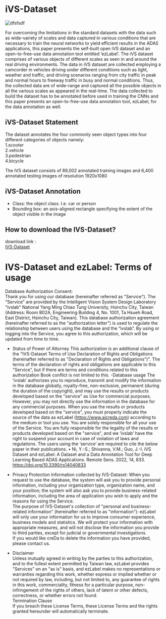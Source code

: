# iVS-Dataset
![dfsfsdf](https://user-images.githubusercontent.com/95270738/154619973-e3c7b2a2-3813-4916-868b-561667f1d9ca.jpg)

For overcoming the limitations in the standard datasets with the data such as wide-variety of scales and data captured in various conditions that are necessary to train the neural networks to yield efficient results in the ADAS applications, this paper presents the self-built open iVS dataset and an open-to-free-use data annotation tool entitled ‘ezLabel’. The iVS dataset comprises of various objects of different scales as seen in and around the real driving environments. The data in iVS dataset are collected employing a camcorder in vehicles driving under different conditions such as light, weather and traffic, and driving scenarios ranging from city traffic in peak and normal hours to freeway traffic in busy and normal conditions. Thus, the collected data are of wide-range and captured all the possible objects in all the various scales as appeared in the real-time. The data collected to build the dataset has to be annotated before used in training the CNNs and this paper presents an open-to-free-use data annotation tool, ezLabel, for the data annotation as well.
## iVS-Dataset Statement
The dataset annotates the four commonly seen object types into four different categories of objects namely:  
1.scooter  
2.vehicle  
3.pedestrian  
4.bicycle   

The iVS dataset consists of 89,002 annotated training images and 6,400 annotated testing images of resolution 1920x1080

## iVS-Dataset Annotation

- Class: the object class. I.e. car or person  
- Bounding box: an axis-aligned rectangle specifying the extent of the object visible in the image  

## How to download the IVS-Dataset?

download link :   
[IVS-Dataset](http://140.113.217.244:8000/download/openfile)

# IVS-Dataset and ezLabel: Terms of usage
Database Authorization Consent:  
Thank you for using our database (hereinafter referred as "Service"). The "Service" are provided by the Intelligent Vision System Design Laboratory “ivslab" National Yang Ming Chiao Tung University, Hsinchu City, Taiwan (Address: Room B02A, Engineering Building 4, No. 1001, Ta Hsueh Road, East District, Hsinchu City, Taiwan). This database authorization agreement (hereinafter referred to as the "authorization letter") is used to regulate the relationship between users using the database and the “ivslab”. By using or logging into the Service, you agree to this authorization, which will be updated from time to time.  

- Status of Power of Attorney
This authorization is an additional clause of the "IVS-Dataset Terms of Use Declaration of Rights and Obligations (hereinafter referred to as "Declaration of Rights and Obligations")". The terms of the declaration of rights and obligations are applicable to this "Service", but if there are terms and conditions related to this authorization Book conflict is not limited to this.
-Database usage
The ‘ivslab’ authorizes you to reproduce, transmit and modify the information in the database globally, royalty-free, non-exclusive, permanent (during the duration of the copyright), and may use the results or products developed based on the "service" as Use for commercial purposes. However, you may not directly use the information in the database for any commercial purposes.
When you use the results or products developed based on the "service", you must properly indicate the source of the data as ezLabel (https://www.aicreda.com) according to the medium or tool you use.
You are solely responsible for all your use of the Service. You are fully responsible for the legality of the results or products developed based on the "service", and we ‘ivslab’ have the right to suspend your account in case of violation of laws and regulations.
The users using the ‘service’ are required to cite the below paper in their publications.
•	Ni, Y.-S.; Shivanna, V.M.; Guo, J.-I. iVS Dataset and ezLabel: A Dataset and a Data Annotation Tool for Deep Learning Based ADAS Applications. Remote Sens. 2022, 14, 833. https://doi.org/10.3390/rs14040833

- Privacy Protection
Information collected by IVS-Dataset: When you request to use the database, the system will ask you to provide personal information, including your organization type, organization name, and your position; the system will also ask you to provide business-related information, including the area of application you wish to apply and the reasons for using the Service.  
The purpose of IVS-Dataset's collection of "personal and business-related information" (hereinafter referred to as "information"): ezLabel will only use your information for us to improve consumer experience, business models and statistics. We will protect your information with appropriate measures, and will not disclose the information you provide to third parties, except for judicial or governmental investigations.  
If you would like creDa to delete the information you have provided, please contact us.  
- Disclaimer  
Unless mutually agreed in writing by the parties to this authorization, and to the fullest extent permitted by Taiwan law, ezLabel provides "Services" on an "as is" basis, and ezLabel makes no representations or warranties regarding this work, whether express or implied whether or not required by law, including, but not limited to, any guarantee of rights in this work, commerciality, fitness for a particular purpose, non-infringement of the rights of others, lack of latent or other defects, correctness, or whether errors not found.  
Termination Clause  
If you breach these License Terms, these License Terms and the rights granted hereunder will automatically terminate.  
